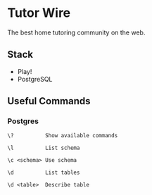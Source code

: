 Tutor Wire
==========

The best home tutoring community on the web.

Stack
-----

- Play!
- PostgreSQL

Useful Commands
---------------

### Postgres

	\?			Show available commands

	\l			List schema

	\c <schema>	Use schema

	\d      	List tables

	\d <table>	Describe table
